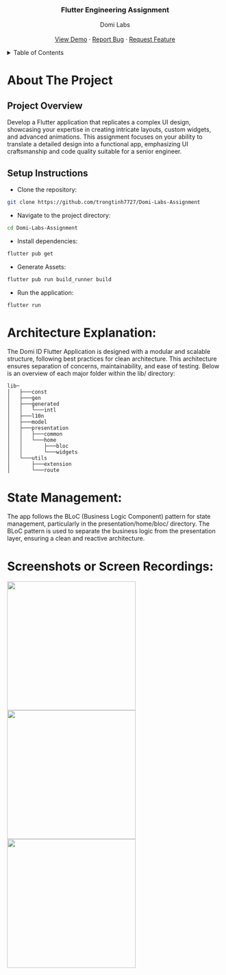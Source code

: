 
<a name="readme-top"></a>

<!-- PROJECT LOGO -->
<br />
<div align="center">
  <a href="https://github.com/trongtinh7727/StudentManager/">
  </a>

  <h3 align="center">Flutter Engineering Assignment
 </h3>

  <p align="center">
    Domi Labs
    <br />
    <br />
    <a href="https://github.com/trongtinh7727/StudentManager/">View Demo</a>
    ·
    <a href="https://github.com/trongtinh7727/StudentManager/issues">Report Bug</a>
    ·
    <a href="https://github.com/trongtinh7727/StudentManager/issues">Request Feature</a>
  </p>
</div>

<!--   -->
<details>
  <summary>Table of Contents</summary>
  <ol>
   <li><a href="#project-overview">Project Overview</a></li>
   </li>
    <li><a href="#setup-instructions">Setup Instructions</a></li>
    <li><a href="#architecture-explanation">Architecture Explanation</a></li>
    <li><a href="#state-management">State Management</a></li>
    <li><a href="#screenshots-or-screen-recordings">Screenshots or Screen Recordings</a></li>
  </ol>
</details>



<!-- ABOUT THE PROJECT -->
# About The Project

## Project Overview
Develop a Flutter application that replicates a complex UI design, showcasing your expertise in creating intricate layouts, custom widgets, and advanced animations. This assignment focuses on your ability to translate a detailed design into a functional app, emphasizing UI craftsmanship and code quality suitable for a senior engineer.

## Setup Instructions
- Clone the repository:

```bash
git clone https://github.com/trongtinh7727/Domi-Labs-Assignment
```

- Navigate to the project directory:
```bash
cd Domi-Labs-Assignment
```
- Install dependencies:
```bash
flutter pub get
```
- Generate Assets:
```bash
flutter pub run build_runner build   
```
- Run the application:
```bash
flutter run
```

# Architecture Explanation:
The Domi ID Flutter Application is designed with a modular and scalable structure, following best practices for clean architecture. This architecture ensures separation of concerns, maintainability, and ease of testing. Below is an overview of each major folder within the lib/ directory:

```
lib─
│   ├───const
│   ├───gen
│   ├───generated
│   │   └───intl
│   ├───l10n
│   ├───model
│   ├───presentation
│   │   ├───common
│   │   └───home
│   │       ├───bloc
│   │       └───widgets
│   └───utils
│       ├───extension
│       └───route
```

# State Management:
The app follows the BLoC (Business Logic Component) pattern for state management, particularly in the presentation/home/bloc/ directory. The BLoC pattern is used to separate the business logic from the presentation layer, ensuring a clean and reactive architecture.

# Screenshots or Screen Recordings:
<img src="https://github.com/user-attachments/assets/99cc22de-2a39-4293-bd61-1adbc5f56061" width="300"/>
<img src="https://github.com/user-attachments/assets/da277f76-a7a2-452c-9549-5e77689dbab7" width="300"/>
<img src="https://github.com/user-attachments/assets/808223ac-3c11-4f25-8a80-479486b4a2c4" width="300"/>



